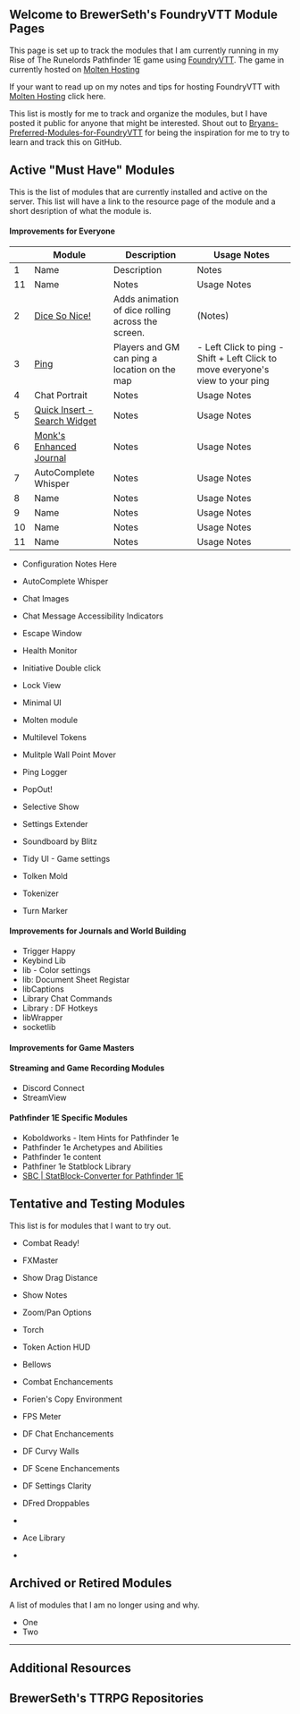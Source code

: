 ## Welcome to BrewerSeth's FoundryVTT Module Pages

This page is set up to track the modules that I am currently running in my Rise of The Runelords Pathfinder 1E game using [FoundryVTT](https://foundryvtt.com/). The game in currently hosted on [Molten Hosting](https://moltenhosting.com/)

If your want to read up on my notes and tips for hosting FoundryVTT with [Molten Hosting](https://moltenhosting.com/) click here.

This list is mostly for me to track and organize the modules, but I have posted it public for anyone that might be interested. Shout out to [Bryans-Preferred-Modules-for-FoundryVTT](https://github.com/bryancasler/Bryans-Preferred-Modules-for-FoundryVTT) for being the inspiration for me to try to learn and track this on GitHub.

## Active "Must Have" Modules

This is the list of modules that are currently installed and active on the server. This list will have a link to the resource page of the module and a short desription of what the module is.

#### Improvements for Everyone

| | Module | Description | Usage Notes  |
| - | - | - | - |
| 1 | Name | Description | Notes |
| 11 | Name | Notes | Usage Notes |
| 2 | [Dice So Nice!](https://foundryvtt.com/packages/dice-so-nice) | Adds animation of dice rolling across the screen. | (Notes) |
| 3 | [Ping](https://foundryvtt.com/packages/pings/) | Players and GM can ping a location on the map | - Left Click to ping - Shift + Left Click to move everyone's view to your ping |
| 4 | Chat Portrait | Notes | Usage Notes |
| 5 | [Quick Insert - Search Widget](https://foundryvtt.com/packages/quick-insert) | Notes | Usage Notes |
| 6 | [Monk's Enhanced Journal](https://github.com/ironmonk88/monks-enhanced-journal) | Notes | Usage Notes |
| 7 | AutoComplete Whisper | Notes | Usage Notes |
| 8 | Name | Notes | Usage Notes |
| 9 | Name | Notes | Usage Notes |
| 10 | Name | Notes | Usage Notes |
| 11 | Name | Notes | Usage Notes |

 - Configuration Notes Here

- AutoComplete Whisper
- Chat Images
- Chat Message Accessibility Indicators
- Escape Window
- Health Monitor
- Initiative Double click
- Lock View
- Minimal UI
- Molten module
- Multilevel Tokens
- Mulitple Wall Point Mover
- Ping Logger
- PopOut!
- Selective Show
- Settings Extender
- Soundboard by Blitz

- Tidy UI - Game settings
- Tolken Mold
- Tokenizer
- Turn Marker

#### Improvements for Journals and World Building

- Trigger Happy
- Keybind Lib
- lib - Color settings
- lib: Document Sheet Registar
- libCaptions
- Library Chat Commands
- Library : DF Hotkeys
- libWrapper
- socketlib


#### Improvements for Game Masters

#### Streaming and Game Recording Modules
- Discord Connect
- StreamView

#### Pathfinder 1E Specific Modules
- Koboldworks - Item Hints for Pathfinder 1e
- Pathfinder 1e Archetypes and Abilities
- Pathfinder 1e content
- Pathfiner 1e Statblock Library
- [SBC | StatBlock-Converter for Pathfinder 1E](https://github.com/Lavaeolous/PF1-StatBlock-Converter-Module)



## Tentative and Testing Modules

This list is for modules that I want to try out.

- Combat Ready!
- FXMaster
- Show Drag Distance
- Show Notes
- Zoom/Pan Options
- Torch
- Token Action HUD

- Bellows
- Combat Enchancements
- Forien's Copy Environment
- FPS Meter

- DF Chat Enchancements
- DF Curvy Walls
- DF Scene Enchancements
- DF Settings Clarity
- DFred Droppables
-

- Ace Library
-

## Archived or Retired Modules

A list of modules that I am no longer using and why.

- One
- Two
-----------

## Additional Resources


## BrewerSeth's TTRPG Repositories
<!--
Whenever you commit to this repository, GitHub Pages will run [Jekyll](https://jekyllrb.com/) to rebuild the pages in your site, from the content in your Markdown files.

### Markdown

Markdown is a lightweight and easy-to-use syntax for styling your writing. It includes conventions for

```markdown
Syntax highlighted code block

# Header 1
## Header 2
### Header 3

- Bulleted
- List

1. Numbered
2. List

**Bold** and _Italic_ and `Code` text

[Link](url) and ![Image](src)
```

For more details see [Basic writing and formatting syntax](https://docs.github.com/en/github/writing-on-github/getting-started-with-writing-and-formatting-on-github/basic-writing-and-formatting-syntax).

### Jekyll Themes

Your Pages site will use the layout and styles from the Jekyll theme you have selected in your [repository settings](https://github.com/BrewerSeth/FoundryVTT-Modules/settings/pages). The name of this theme is saved in the Jekyll `_config.yml` configuration file.

### Support or Contact

Having trouble with Pages? Check out our [documentation](https://docs.github.com/categories/github-pages-basics/) or [contact support](https://support.github.com/contact) and we’ll help you sort it out.

-->
